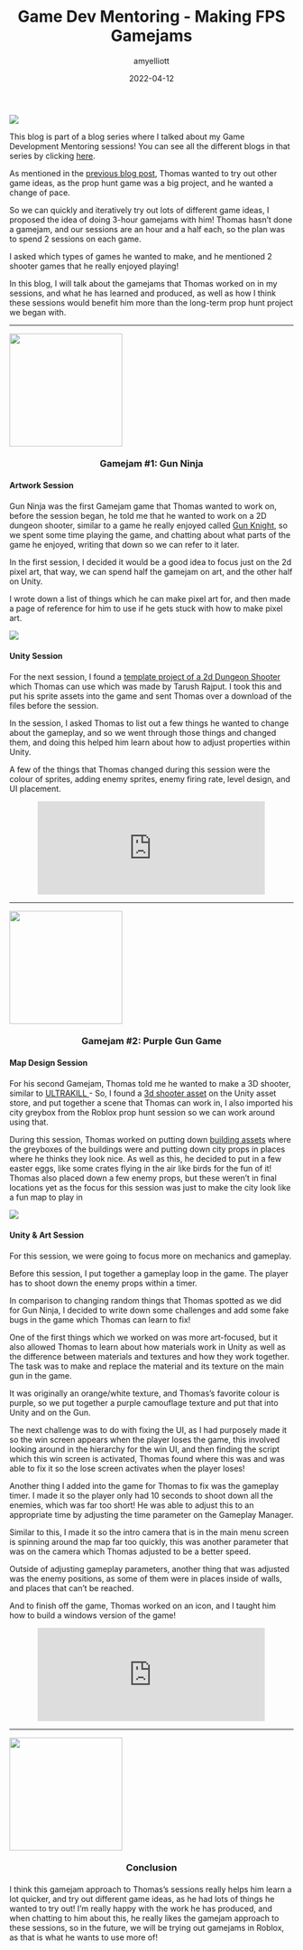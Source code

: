 ﻿---
layout: post
title:  "Game Dev Mentoring - Making FPS Gamejams"
type: "Mentoring Blog"
color: "background-color: #c36114"
summary: "After working on his prophunt game for a while, Thomas wanted to try out different game ideas, and so I helped him with making some of his own FPS Gamejam Games inspired by some games he enjoyed playing!"
author: amyelliott
date: '2022-04-12'
category: ['mentoring', 'teaching']
thumbnail: /assets/img/posts/GameDevMentoring/FpsGamejams/cover.png
keywords: mentoring, education, teaching, reflection, development, improvement
permalink: /blog/game-dev-mentoring/fps-gamejam
usemathjax: true
---
<img class="image-heading" src="/assets/img/posts/GameDevMentoring/FpsGamejams/1.png">
<p>This blog is part of a blog series where I talked about my Game Development Mentoring sessions! You can see all the different blogs in that series by clicking <a href="/blog/categories/mentoring" style="padding: 0px" target="_blank">here</a>.</p>
<p>As mentioned in the <a href="/blog/game-dev-mentoring/greyboxing-design" style="padding: 0px" target="_blank">previous blog post</a>, Thomas wanted to try out other game ideas, as the prop hunt game was a big project, and he wanted a change of pace.</p>
<p>So we can quickly and iteratively try out lots of different game ideas, I proposed the idea of doing 3-hour gamejams with him! Thomas hasn&rsquo;t done a gamejam, and our sessions are an hour and a half each, so the plan was to spend 2 sessions on each game.</p>
<p>I asked which types of games he wanted to make, and he mentioned 2 shooter games that he really enjoyed playing!</p>
<p>In this blog, I will talk about the gamejams that Thomas worked on in my sessions, and what he has learned and produced, as well as how I think these sessions would benefit him more than the long-term prop hunt project we began with.</p>
<hr>

<img class="image-heading" src="/assets/img/posts/GameDevMentoring/FpsGamejams/screenshot.png" style="height: 200px !important">
<h3 style="text-align:center; margin-top: 20px; margin-bottom: 20px">Gamejam #1: Gun Ninja</h3>
<h4 style="margin-top: 20px; margin-bottom: 20px">Artwork Session</h4>
<p>Gun Ninja was the first Gamejam game that Thomas wanted to work on, before the session began, he told me that he wanted to work on a 2D dungeon shooter, similar to a game he really enjoyed called <a href="https://stepford.itch.io/gun-knight" style="padding: 0px" target="_blank">Gun Knight</a>, so we spent some time playing the game, and chatting about what parts of the game he enjoyed, writing that down so we can refer to it later.</p>
<p>In the first session, I decided it would be a good idea to focus just on the 2d pixel art, that way, we can spend half the gamejam on art, and the other half on Unity.</p>
<p>I wrote down a list of things which he can make pixel art for, and then made a page of reference for him to use if he gets stuck with how to make pixel art.</p>
<img src="/assets/img/posts/GameDevMentoring/FpsGamejams/sprites.png" class="center-img2">
<h4 style="margin-top: 20px; margin-bottom: 20px">Unity Session</h4>
<p>For the next session, I found a <a href="https://github.com/tarush-r/Top-Down-Shooter-Game" style="padding: 0px" target="_blank">template project of a 2d Dungeon Shooter</a> which Thomas can use which was made by Tarush Rajput. I took this and put his sprite assets into the game and sent Thomas over a download of the files before the session.</p>
<p>In the session, I asked Thomas to list out a few things he wanted to change about the gameplay, and so we went through those things and changed them, and doing this helped him learn about how to adjust properties within Unity.</p>
<p>A few of the things that Thomas changed during this session were the colour of sprites, adding enemy sprites, enemy firing rate, level design, and UI placement.</p>
<div style="text-align: center;"> <iframe frameborder="0" src="https://itch.io/embed/1441718?border_width=0&amp;bg_color=1c1c1e&amp;fg_color=8b8b8b&amp;link_color=FF7901" width="80%" height="165"><a href="https://thomase1.itch.io/gun-ninja">Gun Ninja by ThomasE1</a></iframe> </div>

<hr>

<img class="image-heading" src="/assets/img/posts/GameDevMentoring/FpsGamejams/screenshot3.png" style="height: 200px !important">
<h3 style="text-align:center; margin-top: 20px; margin-bottom: 20px">Gamejam #2: Purple Gun Game</h3>
<h4 style="margin-top: 20px; margin-bottom: 20px">Map Design Session</h4>
<p>For his second Gamejam, Thomas told me he wanted to make a 3D shooter, similar to <a href="https://store.steampowered.com/app/1229490/ULTRAKILL/" style="padding: 0px" target="_blank">ULTRAKILL </a>- So, I found a <a href="https://assetstore.unity.com/packages/templates/systems/low-poly-shooter-pack-free-sample-144839" style="padding: 0px" target="_blank">3d shooter asset</a> on the Unity asset store, and put together a scene that Thomas can work in, I also imported his city greybox from the Roblox prop hunt session so we can work around using that.</p>
<p>During this session, Thomas worked on putting down <a href="https://assetstore.unity.com/packages/3d/environments/urban/simple-city-pack-plain-100348#publisher" style="padding: 0px" target="_blank">building assets</a> where the greyboxes of the buildings were and putting down city props in places where he thinks they look nice. As well as this, he decided to put in a few easter eggs, like some crates flying in the air like birds for the fun of it! Thomas also placed down a few enemy props, but these weren&rsquo;t in final locations yet as the focus for this session was just to make the city look like a fun map to play in</p>
<img src="/assets/img/posts/GameDevMentoring/FpsGamejams/screenshot5.png" class="center-img2">
<h4 style="margin-top: 20px; margin-bottom: 20px">Unity & Art Session</h4>
<p>For this session, we were going to focus more on mechanics and gameplay.</p>
<p>Before this session, I put together a gameplay loop in the game. The player has to shoot down the enemy props within a timer.</p>
<p>In comparison to changing random things that Thomas spotted as we did for Gun Ninja, I decided to write down some challenges and add some fake bugs in the game which Thomas can learn to fix!</p>
<p>One of the first things which we worked on was more art-focused, but it also allowed Thomas to learn about how materials work in Unity as well as the difference between materials and textures and how they work together. The task was to make and replace the material and its texture on the main gun in the game.</p>
<p>It was originally an orange/white texture, and Thomas&rsquo;s favorite colour is purple, so we put together a purple camouflage texture and put that into Unity and on the Gun.</p>
<p>The next challenge was to do with fixing the UI, as I had purposely made it so the win screen appears when the player loses the game, this involved looking around in the hierarchy for the win UI, and then finding the script which this win screen is activated, Thomas found where this was and was able to fix it so the lose screen activates when the player loses!</p>
<p>Another thing I added into the game for Thomas to fix was the gameplay timer. I made it so the player only had 10 seconds to shoot down all the enemies, which was far too short! He was able to adjust this to an appropriate time by adjusting the time parameter on the Gameplay Manager.</p>
<p>Similar to this, I made it so the intro camera that is in the main menu screen is spinning around the map far too quickly, this was another parameter that was on the camera which Thomas adjusted to be a better speed.</p>
<p>Outside of adjusting gameplay parameters, another thing that was adjusted was the enemy positions, as some of them were in places inside of walls, and places that can&rsquo;t be reached.</p>
<p>And to finish off the game, Thomas worked on an icon,&nbsp;and I taught him how to build a windows version of the game!</p>
<div style="text-align: center;"> <iframe frameborder="0" src="https://itch.io/embed/1459943?border_width=0&amp;bg_color=1c1c1e&amp;fg_color=8b8b8b&amp;link_color=FF7901" width="80%" height="165"><a href="https://thomase1.itch.io/test-purple-gun-game">Test Purple Gun Game by ThomasE1</a></iframe> </div>
<hr>

<img class="image-heading" src="/assets/img/posts/GameDevMentoring/FpsGamejams/conclusion.png" style="height: 200px !important">
<h3 style="text-align:center; margin-top: 20px; margin-bottom: 20px">Conclusion</h3>
<p>I think this gamejam approach to Thomas&rsquo;s sessions really helps him learn a lot quicker, and try out different game ideas, as he had lots of things he wanted to try out! I&rsquo;m really happy with the work he has produced, and when chatting to him about this, he really likes the gamejam approach to these sessions, so in the future, we will be trying out gamejams in Roblox, as that is what he wants to use more of!</p>
